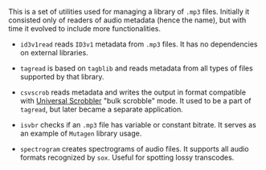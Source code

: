 This is a set of utilities used for managing a library of `.mp3` files.
Initially it consisted only of readers of audio metadata (hence the name),
but with time it evolved to include more functionalities.

* `id3v1read` reads `ID3v1` metadata from `.mp3` files. It has no dependencies
  on external libraries.

* `tagread` is based on `tagblib` and reads metadata from all types of files
  supported by that library.

* `csvscrob` reads metadata and writes the output in format compatible with
  [Universal Scrobbler](http://universalscrobbler.com) "bulk scrobble" mode.
  It used to be a part of `tagread`, but later became a separate application.

* `isvbr` checks if an `.mp3` file has variable or constant bitrate. It serves
  as an example of `Mutagen` library usage.

* `spectrogram` creates spectrograms of audio files. It supports all audio formats
  recognized by `sox`. Useful for spotting lossy transcodes.
